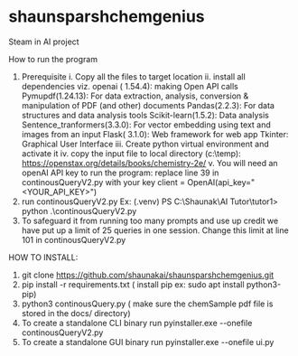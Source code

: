 # shaunsparshchemgenius
Steam in AI project

How to run the program

1. Prerequisite
   i. Copy all the files to target location
   ii. install all dependencies viz. 
      openai ( 1.54.4): making Open API calls
	    Pymupdf(1.24.13): For data extraction, analysis, conversion & manipulation of PDF (and other) documents
      Pandas(2.2.3): For data structures and data analysis tools
	    Scikit-learn(1.5.2): Data analysis
	    Sentence_tranformers(3.3.0): For vector embedding using text and images from an input
	    Flask( 3.1.0): Web framework for web app
	    Tkinter: Graphical User Interface
   iii. Create python virtual environment and activate it
   iv. copy the input file to local directory (c:\temp): https://openstax.org/details/books/chemistry-2e/
   v. You will need an openAI API key to run the program:
       replace line 39 in continousQueryV2.py with your key
          client = OpenAI(api_key="<YOUR_API_KEY>")
2. run continousQueryV2.py
    Ex: (.venv) PS C:\Shaunak\AI Tutor\tutor1> python .\continousQueryV2.py
3. To safeguard it from running too many prompts and use up credit we have put up a limit of 25 queries in one session.
   Change this limit at line 101 in continousQueryV2.py

HOW TO INSTALL:
1. git clone https://github.com/shaunakai/shaunsparshchemgenius.git
2. pip install -r requirements.txt   ( install pip ex:  sudo apt install python3-pip)
3. python3 continousQuery.py         ( make sure the chemSample pdf file is stored in the docs/ directory)
4. To create a standalone CLI binary run
    pyinstaller.exe --onefile continousQueryV2.py
5. To create a standalone GUI binary run
    pyinstaller.exe --onefile ui.py 
